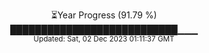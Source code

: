 <p align="center">
⏳Year Progress (91.79 %) <br>
███████████████████████████▁▁▁ <br>
<sub>Updated: Sat, 02 Dec 2023 01:11:37 GMT</sub>
</p>

